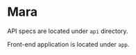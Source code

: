 # Mara

API specs are located under `api` directory.

Front-end application is located under `app`.
